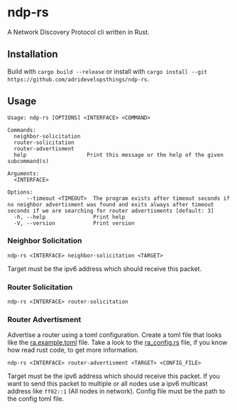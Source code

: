 # ndp-rs
A Network Discovery Protocol cli written in Rust.

## Installation
Build with `cargo build --release` or install with `cargo install --git https://github.com/adridevelopsthings/ndp-rs`.

## Usage
```
Usage: ndp-rs [OPTIONS] <INTERFACE> <COMMAND>

Commands:
  neighbor-solicitation  
  router-solicitation    
  router-advertisment    
  help                   Print this message or the help of the given subcommand(s)

Arguments:
  <INTERFACE>  

Options:
      --timeout <TIMEOUT>  The program exists after timeout seconds if no neighbor advertisment was found and exits always after timeout seconds if we are searching for router advertisments [default: 3]
  -h, --help               Print help
  -V, --version            Print version
```

### Neighbor Solicitation
```
ndp-rs <INTERFACE> neighbor-solicitation <TARGET>
```
Target must be the ipv6 address which should receive this packet.

### Router Solicitation
```
ndp-rs <INTERFACE> router-solicitation
```

### Router Advertisment
Advertise a router using a toml configuration. Create a toml file that looks like the [ra.example.toml](ra.example.toml) file. Take a look to the [ra_config.rs](src/ra_config.rs) file, if you know how read rust code, to get more information.
```
ndp-rs <INTERFACE> router-advertisment <TARGET> <CONFIG_FILE>
```
Target must be the ipv6 address which should receive this packet. If you want to send this packet to multiple or all nodes use a ipv6 multicast address like `ff02::1` (All nodes in network). Config file must be the path to the config toml file.